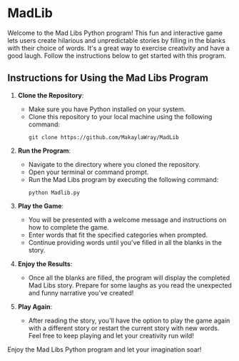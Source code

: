 # MadLib
Welcome to the Mad Libs Python program! This fun and interactive game lets users create hilarious and unpredictable stories by filling in the blanks with their choice of words. It's a great way to exercise creativity and have a good laugh. Follow the instructions below to get started with this program.

## Instructions for Using the Mad Libs Program

1. **Clone the Repository**:
   - Make sure you have Python installed on your system.
   - Clone this repository to your local machine using the following command:
     ```
     git clone https://github.com/MakaylaWray/MadLib
     ```

2. **Run the Program**:
   - Navigate to the directory where you cloned the repository.
   - Open your terminal or command prompt.
   - Run the Mad Libs program by executing the following command:
     ```
     python Madlib.py
     ```
3. **Play the Game**:
   - You will be presented with a welcome message and instructions on how to complete the game. 
   - Enter words that fit the specified categories when prompted.
   - Continue providing words until you've filled in all the blanks in the story.

4. **Enjoy the Results**:
   - Once all the blanks are filled, the program will display the completed Mad Libs story. Prepare for some laughs as you read the unexpected and funny narrative you've created!

5. **Play Again**:
   - After reading the story, you'll have the option to play the game again with a different story or restart the current story with new words. Feel free to keep playing and let your creativity run wild!


Enjoy the Mad Libs Python program and let your imagination soar!

